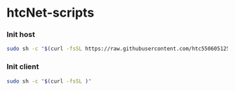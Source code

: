 # htcNet-scripts

### Init host
```sh
sudo sh -c "$(curl -fsSL https://raw.githubusercontent.com/htc550605125/htcNet-scripts/master/host/init-host.sh)"
```

### Init client
```sh
sudo sh -c "$(curl -fsSL )"
```